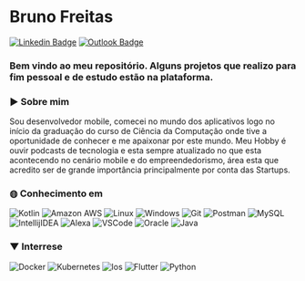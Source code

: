 # Bruno Freitas

[![Linkedin Badge](https://img.shields.io/badge/-Bruno-blue?style=flat-square&logo=Linkedin&logoColor=white/)](https://www.linkedin.com/in/bruno-freitas-b4491a138/)
[![Outlook Badge](https://img.shields.io/badge/-null96@outlook.com-white?style=flat-square&logo=Gmail&logoColor=blue)](mailto:null96@outlook.com)

### Bem vindo ao meu repositório. Alguns projetos que realizo para fim pessoal e de estudo estão na plataforma.

### ► Sobre mim

Sou desenvolvedor mobile, comecei no mundo dos aplicativos logo no início da graduação do curso de Ciência da Computação onde tive a oportunidade de conhecer e me apaixonar por este mundo. Meu Hobby é ouvir podcasts de tecnologia e esta sempre atualizado no que esta acontecendo no cenário mobile e do empreendedorismo, área esta que acredito ser de grande importância principalmente por conta das Startups.

### ◍ Conhecimento em
![Kotlin](https://img.shields.io/badge/-Kotlin-CE608A?style=flat-square&logo=kotlin&logoColor=white)
![Amazon AWS](https://img.shields.io/badge/Amazon%20Web%20Services-222E3C?style=flat-square&logo=amazon-aws&logoColor=F89500)
![Linux](https://img.shields.io/badge/-Linux-16C60C?style=flat-square&logo=linux&logoColor=white)
![Windows](https://img.shields.io/badge/-Windows-00ADEF?style=flat-square&logo=windows&logoColor=white)
![Git](https://img.shields.io/badge/-Git-F05032?style=flat-square&logo=git&logoColor=white)
![Postman](https://img.shields.io/badge/-Postman-FD602F?style=flat-square&logo=postman&logoColor=white)
![MySQL](https://img.shields.io/badge/-MySQL-00758F?style=flat-square&logo=mysql&logoColor=white)
![IntellijIDEA](https://img.shields.io/badge/-IntellijIDEA-C83C76?style=flat-square&logo=intellij-idea&logoColor=white)
![Alexa](https://img.shields.io/badge/-AmazonAlexa-blue?style=flat-square&logo=amazon-alexa&logoColor=white)
![VSCode](https://img.shields.io/badge/-VSCode-0085D1?style=flat-square&logo=visual-studio-code&logoColor=white)
![Oracle](https://img.shields.io/badge/-Oracle-orange?style=flat-square&logo=oracle&logoColor=white)
![Java](https://img.shields.io/badge/-Java-E42D2C?style=flat-square&logo=java&logoColor=white)

### ▼ Interrese
![Docker](https://img.shields.io/badge/-Docker-46a2f1?style=flat-square&logo=docker&logoColor=white)
![Kubernetes](https://img.shields.io/badge/-Kubernetes-316AE0?style=flat-square&logo=kubernetes&logoColor=white)
![Ios](https://img.shields.io/badge/-Swift-orange?style=flat-square&logo=ios&logoColor=white)
![Flutter](https://img.shields.io/badge/-Flutter-0085D1?style=flat-square&logo=flutter&logoColor=white)
![Python](https://img.shields.io/badge/-Python-yellow?style=flat-square&logo=python&logoColor=white)
